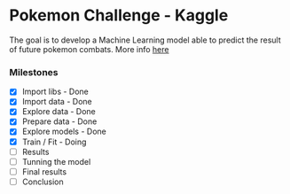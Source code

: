 # Pokemon Challenge - Kaggle
The goal is to develop a Machine Learning model able to predict the result of future pokemon combats.
More info <a href='https://www.kaggle.com/terminus7/pokemon-challenge/home'>here</a>

### Milestones
- [x] Import libs - Done
- [x] Import data - Done
- [x] Explore data - Done
- [x] Prepare data - Done
- [x] Explore models - Done
- [x] Train / Fit - Doing
- [ ] Results
- [ ] Tunning the model
- [ ] Final results
- [ ] Conclusion
